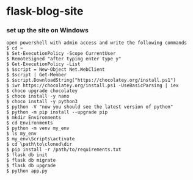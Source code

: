 # flask-blog-site
### set up the site on Windows 
    open powershell with admin access and write the following commands
    $ cd ~
    $ Set-ExecutionPolicy -Scope CurrentUser
    $ RemoteSigned "after typing enter type y"
    $ Get-ExecutionPolicy -List
    $ $script = New-Object Net.WebClient
    $ $script | Get-Member
    $ $script.DownloadString("https://chocolatey.org/install.ps1")
    $ iwr https://chocolatey.org/install.ps1 -UseBasicParsing | iex
    $ choco upgrade chocolatey
    $ choco install -y nano
    $ choco install -y python3
    $ python -V "now you should see the latest version of python"
    $ python -m pip install --upgrade pip
    $ mkdir Environments
    $ cd Environments
    $ python -m venv my_env
    $ ls my_env
    $ my_env\Scripts\activate
    $ cd \path\to\cloned\dir 
    $ pip install -r /path/to/requirements.txt
    $ flask db init
    $ flask db migrate
    $ flask db upgrade
    $ python app.py
  
